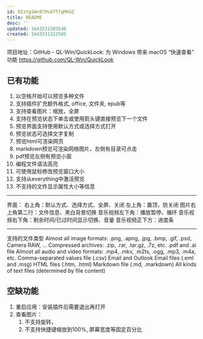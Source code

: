 ```yaml
---
id: DIztgSWn9lMs6TTfgMKGZ
title: README
desc: ''
updated: 1643231383546
created: 1643231322585
---
```


项目地址：GitHub - QL-Win/QuickLook: 为 Windows 带来 macOS “快速查看” 功能
https://github.com/QL-Win/QuickLook

## 已有功能

1. 以空格开始可以预览多种文件
2. 支持插件扩充额外格式, office, 文件夹, epub等
3. 支持查看图片：缩放，全屏
4. 支持在预览状态下单击或使用箭头键直接预览下一个文件
5. 预览界面支持使用默认方式或选择方式打开
6. 预览状态可选择文字复制
7. 预览html可渲染网页
8. markdown预览可渲染网络图片，左侧有目录可点击
9. pdf预览左侧有预览小窗
10. 编程文件语法高亮
11. 可使用鼠标修改预览窗口大小
12. 支持从everything中激活预览
13. 不支持的文件显示属性大小等信息

---

界面：
右上角：默认方式、选择方式、全屏、关闭
左上角：置顶，防关闭
图片右上角第二行：文件信息、黑白背景切换
音乐视频左下角：播放暂停、循环
音乐视频右下角：剩余时间/已过时间显示切换、音量
音乐视频正下方：进度条

---

支持的文件类型
Almost all image formats: .png, .apng, .jpg, .bmp, .gif, .psd, Camera RAW, ...
Compressed archives: .zip, .rar, .tar.gz, .7z, etc.
.pdf and .ai file
Almost all audio and video formats: .mp4, .mkv, .m2ts, .ogg, .mp3, .m4a, etc.
Comma-separated values file (.csv)
Email and Outlook Email files (.eml and .msg)
HTML files (.htm, .html)
Markdown file (.md, .markdown)
All kinds of text files (determined by file content)

## 空缺功能

1. 重启应用：安装插件后需要退出再打开
2. 查看图片：
   1. 不支持旋转，
   2. 不支持快捷键缩放到100%, 屏幕宽度等固定百分比